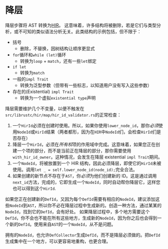 # 降层

降层步骤将 AST 转换为[HIR](hir.zh.html)。 这意味着，许多结构将被删除，若是它们与类型分析，或不可知的类似语法分析无关。此类结构的示例包括，但不限于：

- 括号
  - 删除，不替换，因树结构让顺序更显式
- `for`循环和`while (let)`循环
  - 转换为`loop` + `match`，还有一些`let`绑定
- `if let`
  - 转换为`match`
- 一般的`impl Trait`
  - 转换为泛型参数（但带有一些标志，以知道用户没有写入这些参数）
- 存在的(Existential) `impl Trait`
  - 转换为一个虚拟`existential type`声明

降层需要维护几个不变量，以便不触发在`src/librustc/hir/map/hir_id_validator.rs`的正常检查：

1. 一个`HirId`必须在创建时使用。所以，如果你使用`lower_node_id`，那你*必须*使用`NodeId`或`HirId`结果（两者都形，因为在`HIR`中`NodeId`们，会检查`HirId`们是否存在）
2. 降层一个`HirId`，必须在*所有权*项的作用域中完成。这意味着，如果您正在创建一个项的部分，而不是当前正在降层的部分，那你需要使用`with_hir_id_owner`。这种情况，会发生在降层 existential `impl Trait`期间。
3. 一个`NodeId`，将被放置到一个 HIR 结构，因此必须降层，即使它的`HirId`未被使用。调用`let _ = self.lower_node_id(node_id);`完全合法。
4. 如果创建的新节点不存在于`AST`，你*必须*为他们创建新的 ID。这是通过调用`next_id`方法，完成的，它即生成一个`NodeId`，同时自动帮你降层它，这样您也可以得到这个`HirId`.

如果您正在创建新的`DefId`，又因为每个`DefId`需要有相应的`NodeId`，建议添加这些`NodeId`到`AST`，所以你不必在降层过程中生成新的。创造一种方法，通过某某的`NodeId`，找到它的`DefId`，会有好处。 如果降层过程中，多个地方需要这个`DefId`，你不会也不能在所有这些地方，生成新的`NodeId`，因为你之后也会得到一个新的`DefId`。使用来自`AST`的一个`NodeId`，从不是问题。

拥有的`NodeId`，也允许`DefCollector`生成`DefId`，而不是降层必须做的。把`DefId`生成集中在一个地方，可以更容易地重构，也更合理。
